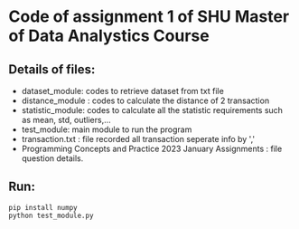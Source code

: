 # Code of assignment 1 of SHU Master of Data Analystics Course
## Details of files: 
- dataset_module: codes to retrieve dataset from txt file
- distance_module : codes to calculate the distance of 2 transaction
- statistic_module: codes to calculate all the statistic requirements such as mean, std, outliers,...
- test_module: main module to run the program
- transaction.txt : file recorded all transaction seperate info by ','
- Programming Concepts and Practice 2023 January Assignments : file question details.
## Run:
```
pip install numpy
python test_module.py
```
